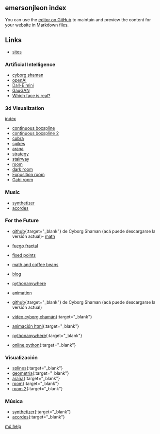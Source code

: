 ## emersonjleon index

You can use the [editor on GitHub](https://github.com/emersonjleon/emersonjleon/edit/gh-pages/index.md) to maintain and preview the content for your website in Markdown files.

## Links
- [sites](https://sites.google.com/view/emersonleon/math)


### Artificial Intelligence
- [cyborg shaman](https://cyborgshaman.pythonanywhere.com)
- [openAI](https://openai.com/api)
- [Dall-E mini](https://huggingface.co/spaces/dalle-mini/dalle-mini)
- [GauGAN](http://gaugan.org/gaugan2)
- [Which face is real?](https://www.whichfaceisreal.com/index.php)

### 3d Visualization

[index](visualization.md)
- [continuous boxspline](/threejs/bspline6c.html)
- [continuous boxspline 2](/threejs/visual.html)
- [cobra](/threejs/cobra.html)
- [spikes](/threejs/spikes.html)
- [arana](/threejs/arana.html)
- [strategy](stereographic/second.md)
- [stairway](stereographic/first.md)
- [room](/threejs/room.html)
- [dark room](/threejs/darkroom.html)
- [Exposition room](/threejs/expoRoom.html)
- [Gabi room](/threejs/escenaluz.html)

[//]: # (comments are strange here...)


### Music
- [synthetizer](music/synth.html)
- [acordes](music/acordes.html)

### For the Future
- [github](https://github.com/emersonjleon/cyborgchaman){:target="_blank"} de Cyborg Shaman (acá puede descargarse la versión actual)- [math](math.md)
- [fuego fractal](fuegofractal.html)
- [fixed points](mylinks.html)
- [math and coffee beans](mathandcoffee.html)
- [blog](https://emersonleon.w3spaces.com/index.html)
- [pythonanywhere](https://pythonanywhere.com)
- [animation](/animation/animation.html)
- [github](https://github.com/emersonjleon/cyborgchaman){:target="_blank"} de Cyborg Shaman (acá puede descargarse la versión actual)
- [video cyborg chamán](cyborgchaman.mkv){:target="_blank"}

- [animación html](animation/animation.html){:target="_blank"}
- [pythonanywhere](https://pythonanywhere.com){:target="_blank"}
- [online python](https://www.online-python.com/){:target="_blank"}


### Visualización 

- [splines](/threejs/bspline6c.html){:target="_blank"}
- [geometría](/threejs/spikes.html){:target="_blank"}
- [araña](/threejs/arana.html){:target="_blank"}
- [room](/threejs/room.html){:target="_blank"}
- [room 2](/threejs/darkroom.html){:target="_blank"}

### Música
- [synthetizer](music/synth.html){:target="_blank"}
- [acordes](music/acordes.html){:target="_blank"}


[md help](help.md)

